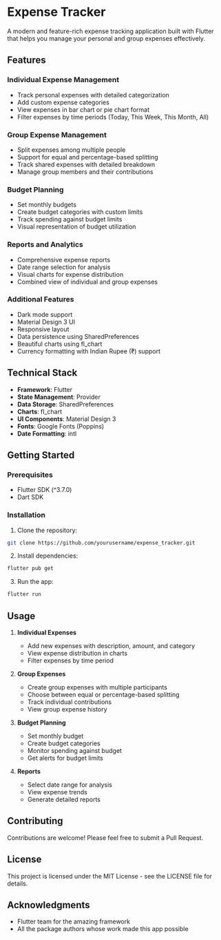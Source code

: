 # Expense Tracker

A modern and feature-rich expense tracking application built with Flutter that helps you manage your personal and group expenses effectively.

## Features

### Individual Expense Management
- Track personal expenses with detailed categorization
- Add custom expense categories
- View expenses in bar chart or pie chart format
- Filter expenses by time periods (Today, This Week, This Month, All)

### Group Expense Management
- Split expenses among multiple people
- Support for equal and percentage-based splitting
- Track shared expenses with detailed breakdown
- Manage group members and their contributions

### Budget Planning
- Set monthly budgets
- Create budget categories with custom limits
- Track spending against budget limits
- Visual representation of budget utilization

### Reports and Analytics
- Comprehensive expense reports
- Date range selection for analysis
- Visual charts for expense distribution
- Combined view of individual and group expenses

### Additional Features
- Dark mode support
- Material Design 3 UI
- Responsive layout
- Data persistence using SharedPreferences
- Beautiful charts using fl_chart
- Currency formatting with Indian Rupee (₹) support

## Technical Stack

- **Framework**: Flutter
- **State Management**: Provider
- **Data Storage**: SharedPreferences
- **Charts**: fl_chart
- **UI Components**: Material Design 3
- **Fonts**: Google Fonts (Poppins)
- **Date Formatting**: intl

## Getting Started

### Prerequisites
- Flutter SDK (^3.7.0)
- Dart SDK

### Installation

1. Clone the repository:
```bash
git clone https://github.com/yourusername/expense_tracker.git
```

2. Install dependencies:
```bash
flutter pub get
```

3. Run the app:
```bash
flutter run
```

## Usage

1. **Individual Expenses**
   - Add new expenses with description, amount, and category
   - View expense distribution in charts
   - Filter expenses by time period

2. **Group Expenses**
   - Create group expenses with multiple participants
   - Choose between equal or percentage-based splitting
   - Track individual contributions
   - View group expense history

3. **Budget Planning**
   - Set monthly budget
   - Create budget categories
   - Monitor spending against budget
   - Get alerts for budget limits

4. **Reports**
   - Select date range for analysis
   - View expense trends
   - Generate detailed reports

## Contributing

Contributions are welcome! Please feel free to submit a Pull Request.

## License

This project is licensed under the MIT License - see the LICENSE file for details.

## Acknowledgments

- Flutter team for the amazing framework
- All the package authors whose work made this app possible
